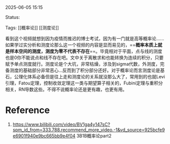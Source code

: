 2025-06-05  15:15

Status:

Tags: [[概率论]] [[测度论]]

看到这个视频就想到因为疫情而推迟的博士考试，因为有一门就是高等概率论......如果学过实分析和测度论那么这一个视频的内容是显而易见的，==**概率本质上就是样本空间的测度，测度为零不代表不存在**==。毕竟相对于平面，点与线的测度也是0你不能说点和线不存在吧。文中关于离散求和也能转换为连续的积分，只要赋予单点测度就行。测度论是个大坑，非常枯燥，涉及到sigma代数，外测度，完备测度的基础部分非常恶心...反而到了积分部分还好。对于概率论而言测度论是基石，公理化体系必备但是往上走和测度论的关系就没那么大了，常用到的也就Levi引理，Fatou定理，控制收敛定理这一类与期望算子相关的，Fubini定理与重积分相关，RN导数这些。不得不说概率论还是更有趣，也更有用。

# Reference
1. https://www.bilibili.com/video/BV1ga4y147sC?spm_id_from=333.788.recommend_more_video.-1&vd_source=925bcfe9e6901f940e9bc665bb9e4f04 3B1B概率论part2